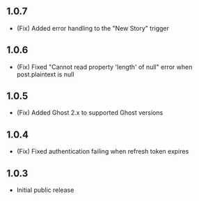 ## 1.0.7

* (Fix) Added error handling to the "New Story" trigger

## 1.0.6

* (Fix) Fixed "Cannot read property 'length' of null" error when post.plaintext is null

## 1.0.5

* (Fix) Added Ghost 2.x to supported Ghost versions

## 1.0.4

* (Fix) Fixed authentication failing when refresh token expires

## 1.0.3

* Initial public release